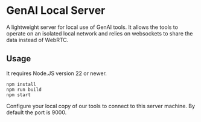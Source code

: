 # GenAI Local Server

A lightweight server for local use of GenAI tools. It allows the tools to operate on an isolated local network and relies on websockets to share the data instead of WebRTC.

## Usage

It requires Node.JS version 22 or newer.

```
npm install
npm run build
npm start
```

Configure your local copy of our tools to connect to this server machine. By default the port is 9000.

